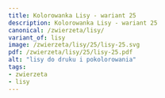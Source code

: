 ```yaml
---
title: Kolorowanka Lisy - wariant 25
description: Kolorowanka Lisy - wariant 25
canonical: /zwierzeta/lisy/
variant_of: lisy
image: /zwierzeta/lisy/25/lisy-25.svg
pdf: /zwierzeta/lisy/25/lisy-25.pdf
alt: "lisy do druku i pokolorowania"
tags:
- zwierzeta
- lisy
---
```

